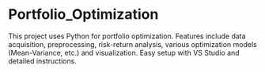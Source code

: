 # Portfolio_Optimization
This project uses Python for portfolio optimization. Features include data acquisition, preprocessing, risk-return analysis, various optimization models (Mean-Variance, etc.) and visualization. Easy setup with VS Studio and detailed instructions.
